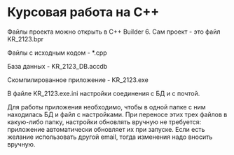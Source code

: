 # Курсовая работа на C++

Файлы проекта можно открыть в C++ Builder 6.
Сам проект - это  файл KR_2123.bpr

Файлы с исходным кодом - *.cpp

База данных - KR_2123_DB.accdb

Скомпилированное приложение - KR_2123.exe

В файле KR_2123.exe.ini настройки соединения с БД и с почтой.

Для работы приложения необходимо, чтобы в одной папке с ним находилась БД и файл с настройками. 
При переносе этих трех файлов в какую-либо папку, настройки обновлять вручную не требуется: 
приложение автоматически обновляет их при запуске. Если есть желание использовать другой email, 
тогда изменения надо вносить вручную.
